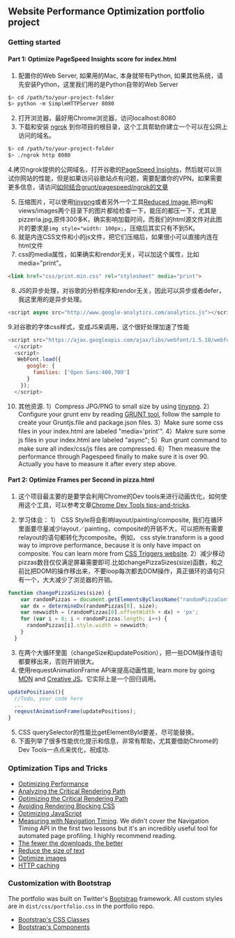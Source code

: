 ## Website Performance Optimization portfolio project

### Getting started

#### Part 1: Optimize PageSpeed Insights score for index.html

1. 配置你的Web Server, 如果用的Mac, 本身就带有Python, 如果其他系统，请先安装Python，这里我们用的是Python自带的Web Server

  ```bash
  $> cd /path/to/your-project-folder
  $> python -m SimpleHTTPServer 8080
  ```

2. 打开浏览器，最好用Chrome浏览器，访问localhost:8080
3. 下载和安装 [ngrok](https://ngrok.com/) 到你项目的根目录，这个工具帮助你建立一个可以在公网上访问的域名。

  ``` bash
  $> cd /path/to/your-project-folder
  $> ./ngrok http 8080
  ```

4.拷贝ngrok提供的公网域名，打开谷歌的[PageSpeed Insights](https://developers.google.com/speed/pagespeed/insights/)，然后就可以测试你网站的性能，但是如果访问谷歌站点有问题，需要配置你的VPN。如果需要更多信息，请访问[如何结合grunt/pagespeed/ngrok的文章](http://www.jamescryer.com/2014/06/12/grunt-pagespeed-and-ngrok-locally-testing/)

5. 压缩图片，可以使用[tinypng](https://tinypng.com)或者另外一个工具[Reduced Image](http://www.reduceimages.com),把img和views/images两个目录下的图片都给检查一下，能压的都压一下，尤其是pizzeria.jpg,原件300多K，确实影响加载时间，而我们的html源文件对此图片的要求是```img style="width: 100px;```，压缩后其实只有不到5K。
6. 就是内连CSS文件和小的js文件，把它们压缩后，如果很小可以直接内连在html文件
7. css的media属性，如果确实和rendor无关，可以加这个属性，比如media="print"。
``` html
<link href="css/print.min.css" rel="stylesheet" media="print">
```
8. JS的异步处理，对谷歌的分析程序和rendor无关，因此可以异步或者defer，我这里用的是异步处理。
``` js
<script async src="http://www.google-analytics.com/analytics.js"></script>
```

9.对谷歌的字体css样式，变成JS来调用，这个很好处理加速了性能
``` js
<script src="https://ajax.googleapis.com/ajax/libs/webfont/1.5.18/webfont.js"">
  </script>
  <script>
   WebFont.load({
      google: {
        families: ['Open Sans:400,700']
      }
    });
  </script>
```
 
10. 其他资源. 
1）Compress JPG/PNG to small size by using [tinypng](https://tinypng.com).
2）Configure your grunt env by reading [GRUNT tool](http://www.gruntjs.net), follow the sample to create your Gruntjs.file and package.json files.
3）Make sure some css files in your index.html are labeled "media=\'print'".
4）Makre sure some js files in your index.html are labeled "async";
5）Run grunt command to make sure all index/css/js files are compressed.
6）Then measure the performance through Pagespeed finally to make sure it is over 90. Actually you have to measure it after every step above.

#### Part 2: Optimize Frames per Second in pizza.html

1. 这个项目最主要的是要学会利用Chrome的Dev tools来进行动画优化，如何使用这个工具，可以参考文章[Chrome Dev Tools tips-and-tricks](https://developer.chrome.com/devtools/docs/tips-and-tricks).

2. 学习体会：
1） CSS Style将会影响layout/painting/composite, 我们在循环里面要尽量减少layout／painting，composite的开销不大，可以把所有需要relayout的语句都转化为composite。例如， css style.transform is a good way to improve performance, because it is only have impact on composite. You can learn more from [CSS Triggers website](https://csstriggers.com).
2）减少移动pizzas数目仅仅满足屏幕需要即可.比如changePizzaSizes(size)函数，和之前比把DOM的操作移出来，不要loop每次都去DOM操作，真正循环的语句只有一个，大大减少了浏览器的开销。
``` js
function changePizzaSizes(size) {
    var randomPizzas = document.getElementsByClassName("randomPizzaContainer");
    var dx = determineDx(randomPizzas[0], size);
    var newwidth = (randomPizzas[0].offsetWidth + dx) + 'px';
    for (var i = 0; i < randomPizzas.length; i++) {
      randomPizzas[i].style.width = newwidth;
    }
  }
```
3) 在两个大循环里面（changeSize和updatePosition），把一些DOM操作语句都要移出来，否则开销很大。
4) 使用requestAnimationFrame API来提高动画性能, learn more by going [MDN](https://developer.mozilla.org/zh-CN/docs/Web/API/Window/requestAnimationFrame) and [Creative JS](http://creativejs.com/resources/requestanimationframe/index.html)。它实际上是一个回归调用。
``` js
updatePositions(){
  //Todo, your code here
  ...
  reqeustAnimationFrame(updatePositions);
}

```
5. CSS querySelector的性能比getElementById要差，尽可能替换。
6. 下面列举了很多性能优化提示和信息，非常有帮助，尤其要借助Chrome的Dev Tools一点点来优化，祝成功.

### Optimization Tips and Tricks
* [Optimizing Performance](https://developers.google.com/web/fundamentals/performance/ "web performance")
* [Analyzing the Critical Rendering Path](https://developers.google.com/web/fundamentals/performance/critical-rendering-path/analyzing-crp.html "analyzing crp")
* [Optimizing the Critical Rendering Path](https://developers.google.com/web/fundamentals/performance/critical-rendering-path/optimizing-critical-rendering-path.html "optimize the crp!")
* [Avoiding Rendering Blocking CSS](https://developers.google.com/web/fundamentals/performance/critical-rendering-path/render-blocking-css.html "render blocking css")
* [Optimizing JavaScript](https://developers.google.com/web/fundamentals/performance/critical-rendering-path/adding-interactivity-with-javascript.html "javascript")
* [Measuring with Navigation Timing](https://developers.google.com/web/fundamentals/performance/critical-rendering-path/measure-crp.html "nav timing api"). We didn't cover the Navigation Timing API in the first two lessons but it's an incredibly useful tool for automated page profiling. I highly recommend reading.
* <a href="https://developers.google.com/web/fundamentals/performance/optimizing-content-efficiency/eliminate-downloads.html">The fewer the downloads, the better</a>
* <a href="https://developers.google.com/web/fundamentals/performance/optimizing-content-efficiency/optimize-encoding-and-transfer.html">Reduce the size of text</a>
* <a href="https://developers.google.com/web/fundamentals/performance/optimizing-content-efficiency/image-optimization.html">Optimize images</a>
* <a href="https://developers.google.com/web/fundamentals/performance/optimizing-content-efficiency/http-caching.html">HTTP caching</a>

### Customization with Bootstrap
The portfolio was built on Twitter's <a href="http://getbootstrap.com/">Bootstrap</a> framework. All custom styles are in `dist/css/portfolio.css` in the portfolio repo.

* <a href="http://getbootstrap.com/css/">Bootstrap's CSS Classes</a>
* <a href="http://getbootstrap.com/components/">Bootstrap's Components</a>

